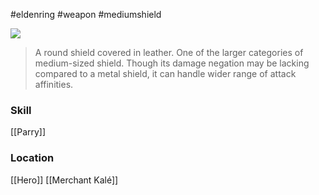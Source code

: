 #eldenring #weapon #mediumshield

![](https://eldenring.wiki.fextralife.com/file/Elden-Ring/large_leather_shield_elden_ring_wiki_guide_200px.png)

>A round shield covered in leather. One of the larger categories of medium-sized shield.
>Though its damage negation may be lacking compared to a metal shield, it can handle wider range of attack affinities.
### Skill
[[Parry]]
### Location
[[Hero]]
[[Merchant Kalé]]